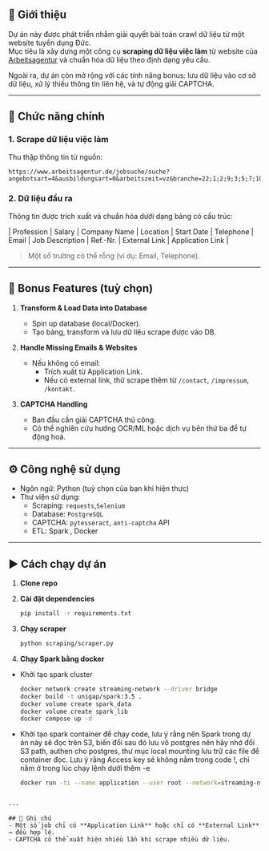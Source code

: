 

## 📌 Giới thiệu  
Dự án này được phát triển nhằm giải quyết bài toán crawl dữ liệu từ một website tuyển dụng Đức.  
Mục tiêu là xây dựng một công cụ **scraping dữ liệu việc làm** từ website của [Arbeitsagentur](https://www.arbeitsagentur.de/jobsuche) và chuẩn hóa dữ liệu theo định dạng yêu cầu.  

Ngoài ra, dự án còn mở rộng với các tính năng bonus: lưu dữ liệu vào cơ sở dữ liệu, xử lý thiếu thông tin liên hệ, và tự động giải CAPTCHA.  

---

## 🚀 Chức năng chính  

### 1. Scrape dữ liệu việc làm  
Thu thập thông tin từ nguồn:  
```
https://www.arbeitsagentur.de/jobsuche/suche?angebotsart=4&ausbildungsart=0&arbeitszeit=vz&branche=22;1;2;9;3;5;7;10;11;16;12;21;26;15;17;19;20;8;23;29&veroeffentlichtseit=7&sort=veroeffdatum
```

### 2. Dữ liệu đầu ra  
Thông tin được trích xuất và chuẩn hóa dưới dạng bảng có cấu trúc:  

| Profession | Salary | Company Name | Location | Start Date | Telephone | Email | Job Description | Ref.-Nr. | External Link | Application Link |  

> Một số trường có thể rỗng (ví dụ: Email, Telephone).  

---

## 🎯 Bonus Features (tuỳ chọn)  

1. **Transform & Load Data into Database**  
   - Spin up database (local/Docker).  
   - Tạo bảng, transform và lưu dữ liệu scrape được vào DB.  

2. **Handle Missing Emails & Websites**  
   - Nếu không có email:  
     - Trích xuất từ Application Link.  
     - Nếu có external link, thử scrape thêm từ `/contact`, `/impressum`, `/kontakt`.  

3. **CAPTCHA Handling**  
   - Ban đầu cần giải CAPTCHA thủ công.  
   - Có thể nghiên cứu hướng OCR/ML hoặc dịch vụ bên thứ ba để tự động hoá.  

---

## ⚙️ Công nghệ sử dụng  
- Ngôn ngữ: Python (tuỳ chọn của bạn khi hiện thực)  
- Thư viện sử dụng:  
  - Scraping: `requests`,`Selenium`
  - Database: `PostgreSQL` 
  - CAPTCHA: `pytesseract`, `anti-captcha` API
  - ETL: Spark , Docker
---

## ▶️ Cách chạy dự án  

1. **Clone repo**  

2. **Cài đặt dependencies**  
   ```bash
   pip install -r requirements.txt
   ```

3. **Chạy scraper**  
   ```bash
   python scraping/scraper.py
   ```

4. **Chạy Spark bằng docker**
- Khởi tạo spark cluster
   ```bash
   docker network create streaming-network --driver bridge
   docker build -t unigap/spark:3.5 .
   docker volume create spark_data
   docker volume create spark_lib
   docker compose up -d
   ```
- Khởi tạo spark container để chạy code, lưu ý rằng nên Spark trong dự án này sẽ đọc trên S3, biến đổi sau đó lưu vô postgres nên hãy nhớ đổi S3 path, authen cho postgres, thư mục local mounting lưu trữ các file để container đọc. Lưu ý rằng Access key sẽ không nằm trong code !, chỉ nằm ở trong lúc chạy lệnh dưới thêm -e 
   ```bash
   docker run -ti --name application --user root --network=streaming-network -p 4040:4040 -v "C:\Users\VivoBook\Documents\take_home_assignment\99-project\spark:/spark" -v spark_lib:/opt/bitnami/spark/.ivy2 -v spark_data:/data -e PYSPARK_DRIVER_PYTHON=python -e PYSPARK_PYTHON=./environment/bin/python unigap/spark:3.5 bash -c "mkdir -p /var/lib/apt/lists/partial && apt-get update && apt-get install -y python3-venv python3-pip && python -m venv pyspark_venv --system-site-packages && source pyspark_venv/bin/activate && pip install -r /spark/requirements.txt && venv-pack -o pyspark_venv.tar.gz && spark-submit --packages org.apache.spark:spark-sql-kafka-0-10_2.12:3.5.1,org.postgresql:postgresql:42.7.3 --archives pyspark_venv.tar.gz#environment --py-files /spark/browser.zip /spark/main.py"
```

---

## 📝 Ghi chú  
- Một số job chỉ có **Application Link** hoặc chỉ có **External Link** → đều hợp lệ.  
- CAPTCHA có thể xuất hiện nhiều lần khi scrape nhiều dữ liệu.  
